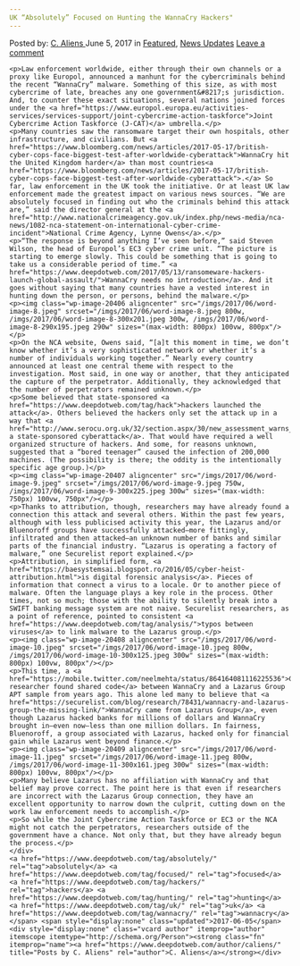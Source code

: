 ```yaml
---
UK “Absolutely” Focused on Hunting the WannaCry Hackers"
---
```

<article class="post-listing post-20402 post type-post status-publish format-standard has-post-thumbnail hentry  tag-absolutely tag-focused tag-hackers tag-hunting tag-uk tag-wannacry">
    <div class="post-inner">
        <span>Posted by: <a href="https://www.deepdotweb.com/author/caliens/" title="">C. Aliens </a></span>
    <span>June 5, 2017</span>
    <span>in <a href="https://www.deepdotweb.com/category/deepdot-news/" rel="category tag">Featured</a>, <a href="https://www.deepdotweb.com/category/news-updates/" rel="category tag">News Updates</a></span>
    <span><a href="https://www.deepdotweb.com/2017/06/05/uk-absolutely-focused-hunting-wannacry-hackers/#respond">Leave a comment</a></span>
    </p>
    <div class="clear"></div>
    
    <p>Law enforcement worldwide, either through their own channels or a proxy like Europol, announced a manhunt for the cybercriminals behind the recent “WannaCry” malware. Something of this size, as with most cybercrime of late, breaches any one government&#8217;s jurisdiction. And, to counter these exact situations, several nations joined forces under the <a href="https://www.europol.europa.eu/activities-services/services-support/joint-cybercrime-action-taskforce">Joint Cybercrime Action Taskforce (J-CAT)</a> umbrella.</p>
    <p>Many countries saw the ransomware target their own hospitals, other infrastructure, and civilians. But <a href="https://www.bloomberg.com/news/articles/2017-05-17/british-cyber-cops-face-biggest-test-after-worldwide-cyberattack">WannaCry hit the United Kingdom harder</a> than most countries<a href="https://www.bloomberg.com/news/articles/2017-05-17/british-cyber-cops-face-biggest-test-after-worldwide-cyberattack">.</a> So far, law enforcement in the UK took the initiative. Or at least UK law enforcement made the greatest impact on various news sources. “We are absolutely focused in finding out who the criminals behind this attack are,” said the director general at the <a href="http://www.nationalcrimeagency.gov.uk/index.php/news-media/nca-news/1082-nca-statement-on-international-cyber-crime-incident">National Crime Agency, Lynne Owens</a>.</p>
    <p>“The response is beyond anything I’ve seen before,” said Steven Wilson, the head of Europol’s EC3 cyber crime unit. “The picture is starting to emerge slowly. This could be something that is going to take us a considerable period of time.” <a href="https://www.deepdotweb.com/2017/05/13/ransomeware-hackers-launch-global-assault/">WannaCry needs no introduction</a>. And it goes without saying that many countries have a vested interest in hunting down the person, or persons, behind the malware.</p>
    <p><img class="wp-image-20406 aligncenter" src="/imgs/2017/06/word-image-8.jpeg" srcset="/imgs/2017/06/word-image-8.jpeg 800w, /imgs/2017/06/word-image-8-300x201.jpeg 300w, /imgs/2017/06/word-image-8-290x195.jpeg 290w" sizes="(max-width: 800px) 100vw, 800px"/></p>
    <p>On the NCA website, Owens said, “[a]t this moment in time, we don’t know whether it’s a very sophisticated network or whether it’s a number of individuals working together.” Nearly every country announced at least one central theme with respect to the investigation. Most said, in one way or another, that they anticipated the capture of the perpetrator. Additionally, they acknowledged that the number of perpetrators remained unknown.</p>
    <p>Some believed that state-sponsored <a href="https://www.deepdotweb.com/tag/hack">hackers launched the attack</a>. Others believed the hackers only set the attack up in a way that <a href="http://www.serocu.org.uk/32/section.aspx/30/new_assessment_warns_industry_that_cyber_criminals_are_imitating_nation_state_attacks">mimicked a state-sponsored cyberattack</a>. That would have required a well organized structure of hackers. And some, for reasons unknown, suggested that a “bored teenager” caused the infection of 200,000 machines. (The possibility is there; the oddity is the intentionally specific age group.)</p>
    <p><img class="wp-image-20407 aligncenter" src="/imgs/2017/06/word-image-9.jpeg" srcset="/imgs/2017/06/word-image-9.jpeg 750w, /imgs/2017/06/word-image-9-300x225.jpeg 300w" sizes="(max-width: 750px) 100vw, 750px"/></p>
    <p>Thanks to attribution, though, researchers may have already found a connection this attack and several others. Within the past few years, although with less publicised activity this year, the Lazarus and/or Bluenoroff groups have successfully attacked—more fittingly, infiltrated and then attacked—an unknown number of banks and similar parts of the financial industry. “Lazarus is operating a factory of malware,” one Securelist report explained.</p>
    <p>Attribution, in simplified form, <a href="https://baesystemsai.blogspot.ro/2016/05/cyber-heist-attribution.html">is digital forensic analysis</a>. Pieces of information that connect a virus to a locale. Or to another piece of malware. Often the language plays a key role in the process. Other times, not so much; those with the ability to silently break into a SWIFT banking message system are not naive. Securelist researchers, as a point of reference, pointed to consistent <a href="https://www.deepdotweb.com/tag/analysis/">typos between viruses</a> to link malware to the Lazarus group.</p>
    <p><img class="wp-image-20408 aligncenter" src="/imgs/2017/06/word-image-10.jpeg" srcset="/imgs/2017/06/word-image-10.jpeg 800w, /imgs/2017/06/word-image-10-300x125.jpeg 300w" sizes="(max-width: 800px) 100vw, 800px"/></p>
    <p>This time, a <a href="https://mobile.twitter.com/neelmehta/status/864164081116225536">Google researcher found shared code</a> between WannaCry​ and a Lazarus Group APT sample from years ago. This alone led many to believe that <a href="https://securelist.com/blog/research/78431/wannacry-and-lazarus-group-the-missing-link/">WannaCry came from Lazarus Group</a>, even though Lazarus hacked banks for millions of dollars and WannaCry brought in—even now—less than one million dollars. In fairness, Bluenoroff, a group associated with Lazarus, hacked only for financial gain while Lazarus went beyond finance.</p>
    <p><img class="wp-image-20409 aligncenter" src="/imgs/2017/06/word-image-11.jpeg" srcset="/imgs/2017/06/word-image-11.jpeg 800w, /imgs/2017/06/word-image-11-300x161.jpeg 300w" sizes="(max-width: 800px) 100vw, 800px"/></p>
    <p>Many believe Lazarus​ has no affiliation with WannaCry and that belief may prove correct. The point here is that even if researchers are incorrect with the Lazarus Group connection, they have an excellent opportunity to narrow down the culprit, cutting down on the work law enforcement needs to accomplish.</p>
    <p>So while the Joint Cybercrime Action Taskforce or EC3 or the NCA might not catch the perpetrators, researchers outside of the government have a chance. Not only that, but they have already begun the process.</p>
    </div>
    <a href="https://www.deepdotweb.com/tag/absolutely/" rel="tag">absolutely</a> <a href="https://www.deepdotweb.com/tag/focused/" rel="tag">focused</a> <a href="https://www.deepdotweb.com/tag/hackers/" rel="tag">hackers</a> <a href="https://www.deepdotweb.com/tag/hunting/" rel="tag">hunting</a> <a href="https://www.deepdotweb.com/tag/uk/" rel="tag">uk</a> <a href="https://www.deepdotweb.com/tag/wannacry/" rel="tag">wannacry</a></span> <span style="display:none" class="updated">2017-06-05</span>
    <div style="display:none" class="vcard author" itemprop="author" itemscope itemtype="http://schema.org/Person"><strong class="fn" itemprop="name"><a href="https://www.deepdotweb.com/author/caliens/" title="Posts by C. Aliens" rel="author">C. Aliens</a></strong></div>
    
